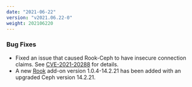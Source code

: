 ```yaml
---
date: "2021-06-22"
version: "v2021.06.22-0"
weight: 202106220
---
```


### <span class="label label-orange">Bug Fixes</span>
- Fixed an issue that caused Rook-Ceph to have insecure connection claims. See [CVE-2021-20288](https://docs.ceph.com/en/latest/security/CVE-2021-20288/) for details.
- A new [Rook](https://kurl.sh/docs/add-ons/rook) add-on version 1.0.4-14.2.21 has been added with an upgraded Ceph version 14.2.21.
